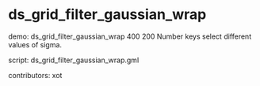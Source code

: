ds_grid_filter_gaussian_wrap
============================

demo: ds_grid_filter_gaussian_wrap 400 200
Number keys select different values of sigma.

script: ds_grid_filter_gaussian_wrap.gml

contributors: xot
